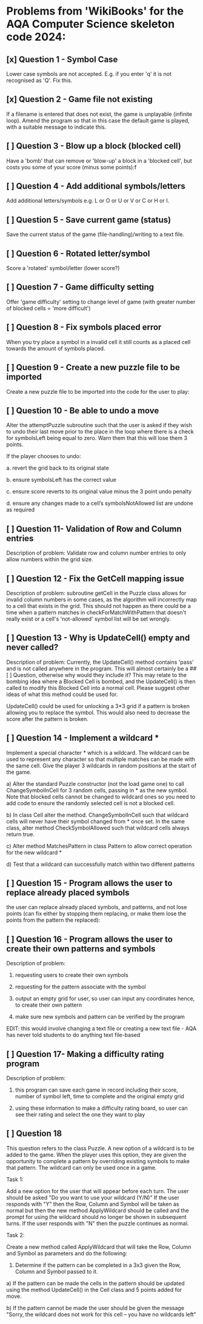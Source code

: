 # Problems from 'WikiBooks' for the AQA Computer Science skeleton code 2024:

## [x]  Question 1 - Symbol Case

Lower case symbols are not accepted. E.g. if you enter 'q' it is not recognised as 'Q'. Fix this.

## [x]  Question 2 - Game file not existing 

If a filename is entered that does not exist, the game is unplayable (infinite loop). Amend the program so that in this
case the default game is played, with a suitable message to indicate this.

## [ ]  Question 3 - Blow up a block (blocked cell)

Have a 'bomb' that can remove or 'blow-up' a block in a 'blocked cell', but costs you some of your score (minus some
points):f

## [ ]  Question 4 - Add additional symbols/letters

Add additional letters/symbols e.g. L or O or U or V or C or H or I.

## [ ]  Question 5 - Save current game (status)

Save the current status of the game (file-handling)/writing to a text file.

## [ ]  Question 6 - Rotated letter/symbol

Score a 'rotated' symbol/letter (lower score?)

## [ ]  Question 7 - Game difficulty setting

Offer 'game difficulty' setting to change level of game (with greater number of blocked cells = 'more difficult')

## [ ]  Question 8 - Fix symbols placed error

When you try place a symbol in a invalid cell it still counts as a placed cell towards the amount of symbols placed.

## [ ]  Question 9 - Create a new puzzle file to be imported

Create a new puzzle file to be imported into the code for the user to play:

## [ ]  Question 10 - Be able to undo a move

Alter the attemptPuzzle subroutine such that the user is asked if they wish to undo their last move prior to the place
in the loop where there is a check for symbolsLeft being equal to zero. Warn them that this will lose them 3 points.

If the player chooses to undo:

a. revert the grid back to its original state

b. ensure symbolsLeft has the correct value

c. ensure score reverts to its original value minus the 3 point undo penalty

d. ensure any changes made to a cell’s symbolsNotAllowed list are undone as required

## [ ]  Question 11- Validation of Row and Column entries

Description of problem: Validate row and column number entries to only allow numbers within the grid size.

## [ ]  Question 12 - Fix the GetCell mapping issue

Description of problem: subroutine getCell in the Puzzle class allows for invalid column numbers in some cases, as the
algorithm will incorrectly map to a cell that exists in the grid. This should not happen as there could be a time when a
pattern matches in checkForMatchWithPattern that doesn't really exist or a cell's 'not-allowed' symbol list will be set
wrongly.

## [ ]  Question 13 - Why is UpdateCell() empty and never called?

Description of problem: Currently, the UpdateCell() method contains 'pass' and is not called anywhere in the program.
This will almost certainly be a ## [ ]  Question, otherwise why would they include it? This may relate to the bombing idea
where a Blocked Cell is bombed, and the UpdateCell() is then called to modify this Blocked Cell into a normal cell.
Please suggest other ideas of what this method could be used for.

UpdateCell() could be used for unlocking a 3*3 grid if a pattern is broken allowing you to replace the symbol. This
would also need to decrease the score after the pattern is broken.

## [ ]  Question 14 - Implement a wildcard *

Implement a special character * which is a wildcard. The wildcard can be used to represent any character so that
multiple matches can be made with the same cell. Give the player 3 wildcards in random positions at the start of the
game.

a) Alter the standard Puzzle constructor (not the load game one) to call ChangeSymbolInCell for 3 random cells, passing
in * as the new symbol. Note that blocked cells cannot be changed to wildcard ones so you need to add code to ensure the
randomly selected cell is not a blocked cell.

b) In class Cell alter the method. ChangeSymbolInCell such that wildcard cells will never have their symbol changed
from * once set. In the same class, alter method CheckSymbolAllowed such that wildcard cells always return true.

c) Alter method MatchesPattern in class Pattern to allow correct operation for the new wildcard *

d) Test that a wildcard can successfully match within two different patterns

## [ ]  Question 15 - Program allows the user to replace already placed symbols

the user can replace already placed symbols, and patterns, and not lose points (can fix either by stopping them
replacing, or make them lose the points from the pattern the replaced):

## [ ]  Question 16 - Program allows the user to create their own patterns and symbols

Description of problem:

1) requesting users to create their own symbols

2) requesting for the pattern associate with the symbol

3) output an empty grid for user, so user can input any coordinates hence, to create their own pattern

4) make sure new symbols and pattern can be verified by the program

EDIT: this would involve changing a text file or creating a new text file - AQA has never told students to do anything
text file-based

## [ ]  Question 17- Making a difficulty rating program

Description of problem:

1) this program can save each game in record including their score, number of symbol left, time to complete and the
   original empty grid

2) using these information to make a difficulty rating board, so user can see their rating and select the one they want
   to play

## [ ]  Question 18

This question refers to the class Puzzle. A new option of a wildcard is to be added to the game.
When the player uses this option, they are given the opportunity to complete a pattern by overriding existing symbols to
make that
pattern. The wildcard can only be used once in a game.

Task 1:

Add a new option for the user that will appear before each turn. The user should be asked "Do you want to use your
wildcard (Y/N)" If the user responds with "Y" then the Row, Column and Symbol will be taken as normal but then the new
method ApplyWildcard should be called and the prompt for using the wildcard should no longer be shown in subsequent
turns. If the user responds with "N" then the puzzle continues as normal.

Task 2:

Create a new method called ApplyWildcard that will take the Row, Column and Symbol as parameters and do the following:

1. Determine if the pattern can be completed in a 3x3 given the Row, Column and Symbol passed to it.

a) If the pattern can be made the cells in the pattern should be updated using the method UpdateCell() in the Cell class
and 5 points added for move.

b) If the pattern cannot be made the user should be given the message "Sorry, the wildcard does not work for this cell –
you have no wildcards left"
